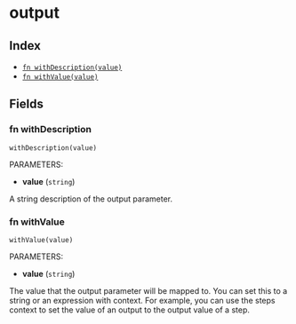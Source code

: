 # output



## Index

* [`fn withDescription(value)`](#fn-withdescription)
* [`fn withValue(value)`](#fn-withvalue)

## Fields

### fn withDescription

```jsonnet
withDescription(value)
```

PARAMETERS:

* **value** (`string`)

A string description of the output parameter.
### fn withValue

```jsonnet
withValue(value)
```

PARAMETERS:

* **value** (`string`)

The value that the output parameter will be mapped to. You can set this to a string or an expression with context. For example, you can use the steps context to set the value of an output to the output value of a step.